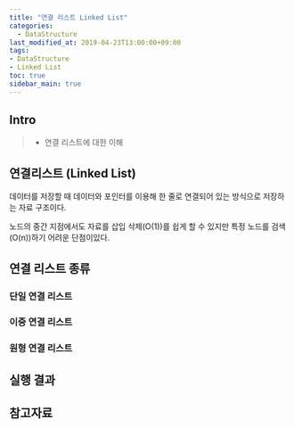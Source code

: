 ```yaml
---
title: "연결 리스트 Linked List"
categories: 
  - DataStructure
last_modified_at: 2019-04-23T13:00:00+09:00
tags:
- DataStructure
- Linked List
toc: true
sidebar_main: true
---
```


## Intro

> - 연결 리스트에 대한 이해



## 연결리스트 (Linked List)

데이터를 저장할 때 데이터와 포인터를 이용해 한 줄로 연결되어 있는 방식으로 저장하는 자료 구조이다.

노드의 중간 지점에서도 자료를 삽입 삭제(O(1))를 쉽게 할 수 있지만 특정 노드를 검색(O(n))하기 어려운 단점이있다.

## 연결 리스트 종류

### 단일 연결 리스트

### 이중 연결 리스트

### 원형 연결 리스트

## 실행 결과



## 참고자료



